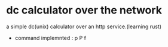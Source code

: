 # dc calculator over the network

a simple dc(unix) calculator over an http service.(learning rust)
- command implemnted : p P f
